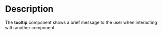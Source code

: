 # Description

The **tooltip** component shows a brief message to the user when interacting with another component.